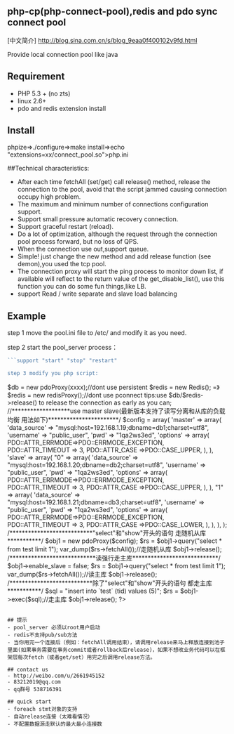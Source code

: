 ## php-cp(php-connect-pool),redis and pdo sync connect pool
[中文简介] http://blog.sina.com.cn/s/blog_9eaa0f400102v9fd.html

Provide local connection pool like java

## Requirement

- PHP 5.3 + (no zts)
- linux 2.6+
- pdo and redis extension install

## Install

phpize=>./configure=>make install=>echo "extensions=xx/connect_pool.so">php.ini


##Technical characteristics:

- After each time fetchAll (set/get)  call release() method, release the connection to the pool, avoid that the script jammed causing connection occupy high problem.
- The maximum and minimum number of connections configuration support.
- Support  small pressure automatic recovery connection.
- Support graceful restart (reload).
- Do a lot of optimization, although the request through the connection pool process forward, but no loss of QPS.
- When the connection use out,support queue.
- Simple! just change the new method and add release function (see demon),you used the tcp pool.
- The connection proxy will start the ping process to monitor down list, if available will reflect to the return value of the get_disable_list(), use this function you can do some fun things,like LB.
- support Read / write separate and slave load balancing

## Example
step 1 move the pool.ini file to /etc/ and modify it as you need.

step 2 start the pool_server process：
```php pool_server start
```support "start" "stop" "restart"

step 3 modify you php script:
```
<?php
$db = new PDO(xxxxx);
=> $db = new pdoProxy(xxxx);//dont use persistent

$redis = new Redis();
=》$redis = new redisProxy();//dont use pconnect

tips:use $db/$redis->release() to release the connection  as early as you can;


//*******************use master slave(最新版本支持了读写分离和从库的负载均衡 用法如下)***********************/
$config = array(
    'master' => array(
        'data_source' => "mysql:host=192.168.1.19;dbname=db1;charset=utf8",
        'username' => "public_user",
        'pwd' => "1qa2ws3ed",
        'options' => array(
            PDO::ATTR_ERRMODE=>PDO::ERRMODE_EXCEPTION,
            PDO::ATTR_TIMEOUT => 3,
            PDO::ATTR_CASE =>PDO::CASE_UPPER,
        ),
    ),
    'slave' => array(
        "0" => array(
            'data_source' => "mysql:host=192.168.1.20;dbname=db2;charset=utf8",
            'username' => "public_user",
            'pwd' => "1qa2ws3ed",
            'options' => array(
                PDO::ATTR_ERRMODE=>PDO::ERRMODE_EXCEPTION,
                PDO::ATTR_TIMEOUT => 3,
                PDO::ATTR_CASE =>PDO::CASE_UPPER,
            ),
        ),
        "1" => array(
            'data_source' => "mysql:host=192.168.1.21;dbname=db3;charset=utf8",
            'username' => "public_user",
            'pwd' => "1qa2ws3ed",
            'options' => array(
                PDO::ATTR_ERRMODE=>PDO::ERRMODE_EXCEPTION,
                PDO::ATTR_TIMEOUT => 3,
                PDO::ATTR_CASE =>PDO::CASE_LOWER,
            ),
        ),
    ),
);
/***************************"select"和"show"开头的语句 走随机从库***********/
$obj1 = new pdoProxy($config);
$rs = $obj1->query("select * from test limit 1");
var_dump($rs->fetchAll());//走随机从库
$obj1->release();

/****************************读强行走主库****************************/
$obj1->enable_slave = false;
$rs = $obj1->query("select * from test limit 1");
var_dump($rs->fetchAll());//读主库
$obj1->release();

/***************************除了"select"和"show"开头的语句 都走主库***********/
$sql = "insert into `test` (tid) values (5)";
$rs = $obj1->exec($sql);//走主库
$obj1->release();

?>
```

## 提示
- pool_server 必须以root用户启动
- redis不支持pub/sub方法
- 当你用完一个连接后（例如：fetchAll调用结束），请调用release来马上释放连接到池子里面(如果事务需要在事务commit或者rollback后release)，如果不想改业务代码可以在框架层每次fetch（或者get/set）用完之后调用release方法。

## contact us
- http://weibo.com/u/2661945152
- 83212019@qq.com
- qq群号 538716391

## quick start
- foreach stmt对象的支持
- 自动release连接（太难看情况）
- 不配置数据源走默认的最大最小连接数